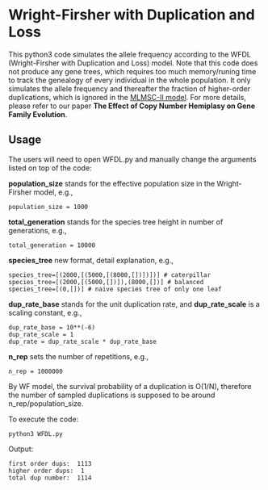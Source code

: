 # Wright-Firsher with Duplication and Loss

This python3 code simulates the allele frequency according to the WFDL (Wright-Firsher with Duplication and Loss) model. Note that this code does not produce any gene trees, which requires too much memory/runing time to track the genealogy of every individual in the whole population. It only simulates the allele frequency and thereafter the fraction of higher-order duplications, which is ignored in the [MLMSC-II model](https://github.com/QiuyiLi/MLMSC-II). For more details, please refer to our paper **The Effect of Copy Number Hemiplasy on Gene Family Evolution**.

##  Usage
The users will need to open WFDL.py and manually change the arguments listed on top of the code:

**population_size** stands for the effective population size in the Wright-Firsher model, e.g.,
```
population_size = 1000
```

**total_generation** stands for the species tree height in number of generations, e.g.,
```
total_generation = 10000
```

**species_tree** new format, detail explanation, e.g.,
```
species_tree=[(2000,[(5000,[(8000,[])])])] # caterpillar
species_tree=[(2000,[(5000,[])]),(8000,[])] # balanced
species_tree=[(0,[])] # naive species tree of only one leaf
```

**dup_rate_base** stands for the unit duplication rate, and **dup_rate_scale** is a scaling constant, e.g.,
```
dup_rate_base = 10**(-6)
dup_rate_scale = 1
dup_rate = dup_rate_scale * dup_rate_base
```

**n_rep** sets the number of repetitions, e.g.,
```
n_rep = 1000000
```
By WF model, the survival probability of a duplication is O(1/N), therefore the number of sampled duplications is supposed to be around n_rep/population_size.

To execute the code:
```
python3 WFDL.py
```

Output:
```
first order dups:  1113
higher order dups:  1
total dup number:  1114
```
